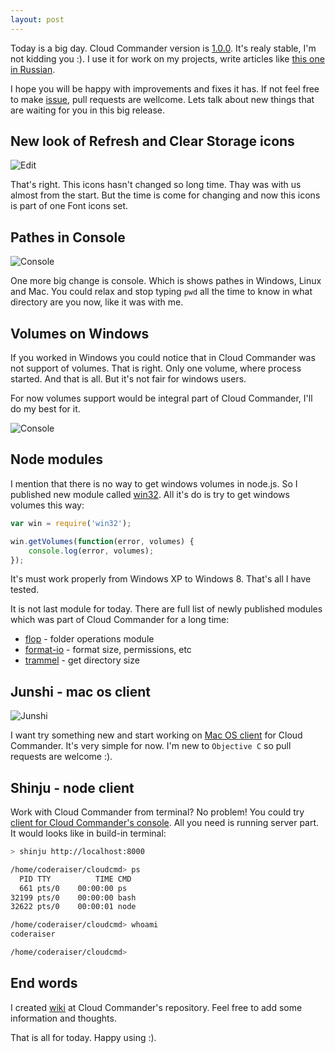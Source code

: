 ```yaml
---
layout: post
---
```


Today is a big day. Cloud Commander version is [1.0.0](https://github.com/coderaiser/cloudcmd/releases/tag/v1.0.0).
It's realy stable, I'm not kidding you :). I use it for work on my projects, write articles like [this one in Russian](http://habrahabr.ru/post/226257/).

I hope you will be happy with improvements and fixes it has. If not feel free to make [issue](https://github.com/coderaiser/cloudcmd/issues/new),
pull requests are wellcome. Lets talk about new things that are waiting for you in this big release.

## New look of Refresh and Clear Storage icons

![Edit](http://files.cloudcmd.io/img/2014-07-03-cloud-commander-v1.0.0/path-buttons.png "Path Buttons")

That's right. This icons hasn't changed so long time. Thay was with us almost from the start.
But the time is come for changing and now this icons is part of one Font icons set.

## Pathes in Console

![Console](http://screen.cloudcmd.io/cloudcmd-v1.0.0-console.png "Console")

One more big change is console. Which is shows pathes in Windows, Linux and Mac.
You could relax and stop typing `pwd` all the time to know in what directory
are you now, like it was with me.

## Volumes on Windows

If you worked in Windows you could notice that in Cloud Commander was not
support of volumes. That is right. Only one volume, where process started.
And that is all. But it's not fair for windows users.

For now volumes support would be integral part of Cloud Commander,
I'll do my best for it.

![Console](http://screen.cloudcmd.io/cloudcmd-v1.0.0.png "Cloud Commander v1.0.0")


## Node modules

I mention that there is no way to get windows volumes in node.js. So I published
new module called [win32](http://github.com/coderaiser/win32).
All it's do is try to get windows volumes this way:

```js
var win = require('win32');

win.getVolumes(function(error, volumes) {
    console.log(error, volumes);
});

```
It's must work properly from Windows XP to Windows 8. That's all I have tested.

It is not last module for today. There are full list of newly published modules
which was part of Cloud Commander for a long time:

- [flop](http://github.com/coderaiser/flop "Flop") - folder operations module
- [format-io](http://github.com/coderaiser/format-io "Format") - format size, permissions, etc
- [trammel](http://github.com/coderaiser/trammel "Trammel") - get directory size

## Junshi - mac os client

![Junshi](https://raw.githubusercontent.com/coderaiser/junshi/master/img/junshi.png "Junshi")

I want try something new and start working on [Mac OS client](https://github.com/coderaiser/junshi "Mac OS Client") for Cloud Commander.
It's very simple for now. I'm new to `Objective C` so pull requests are welcome :).

## Shinju - node client

Work with Cloud Commander from terminal? No problem! You could try [client for Cloud Commander's console](https://github.com/coderaiser/shinju).
All you need is running server part. It would looks like in build-in terminal:

```sh
> shinju http://localhost:8000

/home/coderaiser/cloudcmd> ps
  PID TTY          TIME CMD
  661 pts/0    00:00:00 ps
32199 pts/0    00:00:00 bash
32622 pts/0    00:00:01 node

/home/coderaiser/cloudcmd> whoami
coderaiser

/home/coderaiser/cloudcmd>
```

## End words

I created [wiki](https://github.com/coderaiser/cloudcmd/wiki "Wiki") at Cloud Commander's repository.
Feel free to add some information and thoughts.

That is all for today. Happy using :).
